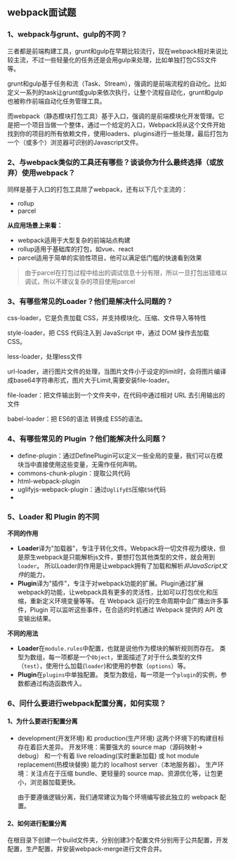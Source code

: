 ## webpack面试题

### 1、webpack与grunt、gulp的不同？

三者都是前端构建工具，grunt和gulp在早期比较流行，现在webpack相对来说比较主流，不过一些轻量化的任务还是会用gulp来处理，比如单独打包CSS文件等。

grunt和gulp基于任务和流（Task、Stream），强调的是前端流程的自动化。比如定义一系列的task让grunt或gulp来依次执行，让整个流程自动化，grunt和gulp也被称作前端自动化任务管理工具。

而webpack（静态模块打包工具）基于入口，强调的是前端模块化开发管理。它是把一个项目当做一个整体，通过一个给定的入口，Webpack将从这个文件开始找到你的项目的所有依赖文件，使用loaders、plugins进行一些处理，最后打包为一个（或多个）浏览器可识别的Javascript文件。

### 2、与webpack类似的工具还有哪些？谈谈你为什么最终选择（或放弃）使用webpack？

同样是基于入口的打包工具除了webpack，还有以下几个主流的：

- rollup
- parcel

**从应用场景上来看：**

- webpack适用于大型复杂的前端站点构建
- rollup适用于基础库的打包，如vue、react
- parcel适用于简单的实验性项目，他可以满足低门槛的快速看到效果

> 由于parcel在打包过程中给出的调试信息十分有限，所以一旦打包出错难以调试，所以不建议复杂的项目使用parcel



### 3、有哪些常见的Loader？他们是解决什么问题的？

css-loader，它是负责加载 CSS，并支持模块化、压缩、文件导入等特性

style-loader，把 CSS 代码注入到 JavaScript 中，通过 DOM 操作去加载 CSS。

less-loader，处理less文件

url-loader，进行图片文件的处理，当图片文件小于设定的limit时，会将图片编译成base64字符串形式，图片大于Limit,需要安装file-loader。

file-loader：把文件输出到一个文件夹中，在代码中通过相对 URL 去引用输出的文件

babel-loader：把 ES6的语法 转换成 ES5的语法。

### 4、有哪些常见的 Plugin ？他们能解决什么问题？

- define-plugin：通过DefinePlugin可以定义一些全局的变量，我们可以在模块当中直接使用这些变量，无需作任何声明。
- commons-chunk-plugin：提取公共代码
- html-webpack-plugin
- uglifyjs-webpack-plugin：通过`UglifyES`压缩`ES6`代码
- 

### 5、Loader 和 Plugin 的不同

**不同的作用**

- **Loader**译为"加载器"，专注于转化文件。Webpack将一切文件视为模块，但是原生webpack是只能解析js文件，要想打包其他类型的文件，就会用到`loader`。 所以Loader的作用是让webpack拥有了加载和解析*非JavaScript文件*的能力，
- **Plugin**译为"插件"，专注于对webpack功能的扩展。Plugin通过扩展webpack的功能，让webpack具有更多的灵活性，比如可以打包优化和压缩，重新定义环境变量等等。 在 Webpack 运行的生命周期中会广播出许多事件，Plugin 可以监听这些事件，在合适的时机通过 Webpack 提供的 API 改变输出结果。

**不同的用法**

- **Loader**在`module.rules`中配置，也就是说他作为模块的解析规则而存在。 类型为数组，每一项都是一个`Object`，里面描述了对于什么类型的文件（`test`），使用什么加载(`loader`)和使用的参数（`options`）等。
- **Plugin**在`plugins`中单独配置。 类型为数组，每一项是一个`plugin`的实例，参数都通过构造函数传入。

### 6、问什么要进行webpack配置分离，如何实现？

#### 1、为什么要进行配置分离

- development(开发环境) 和 production(生产环境) 这两个环境下的构建目标存在着巨大差异。
  开发环境：需要强大的 source map（源码映射-> debug） 和一个有着 live reloading(实时重新加载) 或 hot module replacement(热模块替换) 能力的 localhost server（本地服务器）。
  生产环境：关注点在于压缩 bundle、更轻量的 source map、资源优化等，让包更小，浏览器加载更快。

  由于要遵循逻辑分离，我们通常建议为每个环境编写彼此独立的 webpack 配置。

#### 2、如何进行配置分离

​		在根目录下创建一个build文件夹，分别创建3个配置文件分别用于公共配置，开发配置，生产配置，并安装webpack-merge进行文件合并。